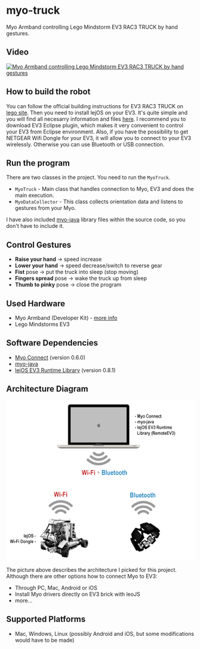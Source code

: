 myo-truck
=========

Myo Armband controlling Lego Mindstorm EV3 RAC3 TRUCK by hand gestures.

## Video
[![Myo Armband controlling Lego Mindstorm EV3 RAC3 TRUCK by hand gestures](http://img.youtube.com/vi/LsQ_2EhIpoQ/0.jpg)](http://www.youtube.com/watch?v=LsQ_2EhIpoQ)

## How to build the robot
You can follow the official building instructions for EV3 RAC3 TRUCK on [lego site](http://www.lego.com/en-us/mindstorms/build-a-robot/rac3-truck). Then you need to install lejOS on your EV3. It's quite simple and you will find all necesarry information and files [here](http://www.lejos.org/ev3.php). I recommend you to download EV3 Eclipse plugin, which makes it very convenient to control your EV3 from Eclipse environment. Also, if you have the possibility to get NETGEAR Wifi Dongle for your EV3, it will allow you to connect to your EV3 wirelessly. Otherwise you can use Bluetooth or USB connection.

## Run the program
There are two classes in the project. You need to run the `MyoTruck`.
- `MyoTruck` - Main class that handles connection to Myo, EV3 and does the main execution.
- `MyoDataCollector` - This class collects orientation data and listens to gestures from your Myo.

I have also included [myo-java](https://github.com/NicholasAStuart/myo-java) library files within the source code, so you don't have to include it. 

## Control Gestures
- **Raise your hand** -> speed increase
- **Lower your hand** -> speed decrease/switch to reverse gear
- **Fist** pose -> put the truck into sleep (stop moving)
- **Fingers spread** pose -> wake the truck up from sleep
- **Thumb to pinky** pose -> close the program

## Used Hardware
- Myo Armband (Developer Kit) - [more info](http://www.havlena.net/en/innovations/introducing-myo-a-gesture-control-armband-that-analyzes-muscle-activity/)
- Lego Mindstorms EV3

## Software Dependencies
- [Myo Connect](https://developer.thalmic.com/downloads) (version 0.6.0)
- [myo-java](https://github.com/NicholasAStuart/myo-java) 
- [lejOS EV3 Runtime Library](http://sourceforge.net/projects/lejos/files/lejos-EV3/0.8.1-beta/) (version 0.8.1)

## Architecture Diagram
![Myo Armband controlling Lego Mindstorm EV3 RAC3 TRUCK by hand gestures](https://raw.githubusercontent.com/matoushavlena/myo-truck/master/myo-truck-architecture.png)

The picture above describes the architecture I picked for this project. Although there are other options how to connect Myo to EV3:
- Through PC, Mac, Android or iOS
- Install Myo drivers directly on EV3 brick with leoJS
- more...

## Supported Platforms
- Mac, Windows, Linux (possibly Android and iOS, but some modifications would have to be made)

